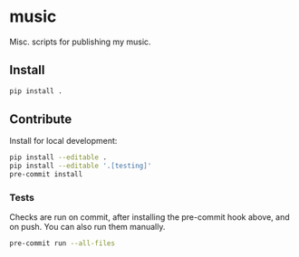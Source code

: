# music

Misc. scripts for publishing my music.

## Install

```zsh
pip install .
```

## Contribute

Install for local development:

   ```sh
   pip install --editable .
   pip install --editable '.[testing]'
   pre-commit install
   ```

### Tests

Checks are run on commit, after installing the pre-commit hook above, and on
push. You can also run them manually.

```sh
pre-commit run --all-files
```
